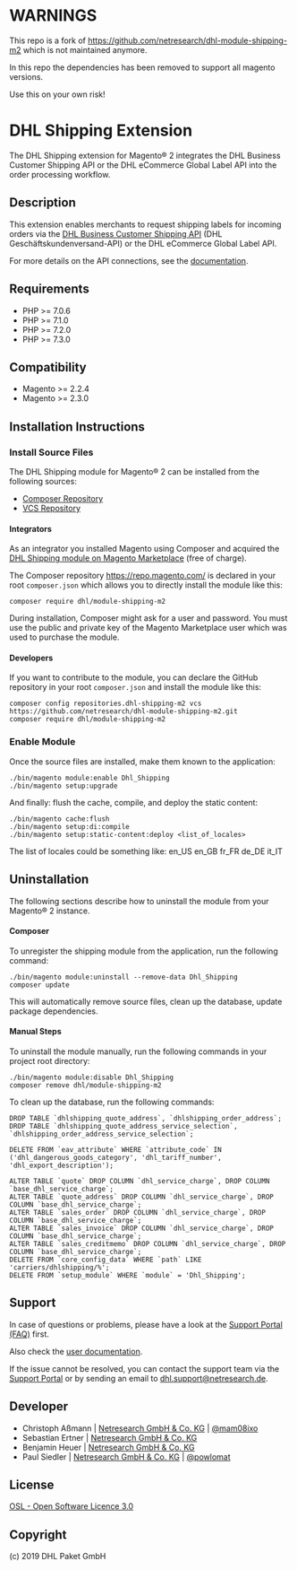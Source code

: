 # WARNINGS
This repo is a fork of https://github.com/netresearch/dhl-module-shipping-m2 which is not maintained anymore.

In this repo the dependencies has been removed to support all magento versions.

Use this on your own risk!

DHL Shipping Extension
======================

The DHL Shipping extension for Magento® 2 integrates the DHL Business Customer
Shipping API or the DHL eCommerce Global Label API into the order processing workflow.

Description
-----------

This extension enables merchants to request shipping labels for incoming orders
via the [DHL Business Customer Shipping API](https://entwickler.dhl.de/en/)
(DHL Geschäftskundenversand-API) or the DHL eCommerce Global Label API.

For more details on the API connections, see the [documentation](http://dhl.support.netresearch.de/support/solutions/articles/12000023174).

Requirements
------------

* PHP >= 7.0.6
* PHP >= 7.1.0
* PHP >= 7.2.0
* PHP >= 7.3.0

Compatibility
-------------

* Magento >= 2.2.4
* Magento >= 2.3.0

Installation Instructions
-------------------------

### Install Source Files ###

The DHL Shipping module for Magento® 2 can be installed from the following sources:
* [Composer Repository](https://getcomposer.org/doc/05-repositories.md#composer)
* [VCS Repository](https://getcomposer.org/doc/05-repositories.md#using-private-repositories)

#### Integrators ####

As an integrator you installed Magento using Composer and acquired the [DHL Shipping
module on Magento Marketplace](https://marketplace.magento.com/dhl-module-shipping-m2.html)
(free of charge).

The Composer repository https://repo.magento.com/ is declared in your root `composer.json`
which allows you to directly install the module like this:

    composer require dhl/module-shipping-m2

During installation, Composer might ask for a user and password. You must use the public and
private key of the Magento Marketplace user which was used to purchase the module.

#### Developers ####

If you want to contribute to the module, you can declare the GitHub repository in your
root `composer.json` and install the module like this:

    composer config repositories.dhl-shipping-m2 vcs https://github.com/netresearch/dhl-module-shipping-m2.git
    composer require dhl/module-shipping-m2

### Enable Module ###

Once the source files are installed, make them known to the application:

    ./bin/magento module:enable Dhl_Shipping
    ./bin/magento setup:upgrade

And finally: flush the cache, compile, and deploy the static content:

    ./bin/magento cache:flush
    ./bin/magento setup:di:compile
    ./bin/magento setup:static-content:deploy <list_of_locales>

The list of locales could be something like: en_US en_GB fr_FR de_DE it_IT

Uninstallation
--------------

The following sections describe how to uninstall the module from your Magento® 2 instance. 

#### Composer ####

To unregister the shipping module from the application, run the following command:

    ./bin/magento module:uninstall --remove-data Dhl_Shipping
    composer update
    
This will automatically remove source files, clean up the database, update package dependencies.

#### Manual Steps ####

To uninstall the module manually, run the following commands in your project
root directory:

    ./bin/magento module:disable Dhl_Shipping
    composer remove dhl/module-shipping-m2

To clean up the database, run the following commands:

    DROP TABLE `dhlshipping_quote_address`, `dhlshipping_order_address`;
    DROP TABLE `dhlshipping_quote_address_service_selection`, `dhlshipping_order_address_service_selection`;

    DELETE FROM `eav_attribute` WHERE `attribute_code` IN ('dhl_dangerous_goods_category', 'dhl_tariff_number', 'dhl_export_description');

    ALTER TABLE `quote` DROP COLUMN `dhl_service_charge`, DROP COLUMN `base_dhl_service_charge`;
    ALTER TABLE `quote_address` DROP COLUMN `dhl_service_charge`, DROP COLUMN `base_dhl_service_charge`;
    ALTER TABLE `sales_order` DROP COLUMN `dhl_service_charge`, DROP COLUMN `base_dhl_service_charge`;
    ALTER TABLE `sales_invoice` DROP COLUMN `dhl_service_charge`, DROP COLUMN `base_dhl_service_charge`;
    ALTER TABLE `sales_creditmemo` DROP COLUMN `dhl_service_charge`, DROP COLUMN `base_dhl_service_charge`;
    DELETE FROM `core_config_data` WHERE `path` LIKE 'carriers/dhlshipping/%';
    DELETE FROM `setup_module` WHERE `module` = 'Dhl_Shipping';

Support
-------

In case of questions or problems, please have a look at the
[Support Portal (FAQ)](http://dhl.support.netresearch.de/) first.

Also check the [user documentation](http://dhl.support.netresearch.de/support/solutions/articles/12000023174).

If the issue cannot be resolved, you can contact the support team via the
[Support Portal](http://dhl.support.netresearch.de/) or by sending an email
to <dhl.support@netresearch.de>.

Developer
---------

* Christoph Aßmann | [Netresearch GmbH & Co. KG](http://www.netresearch.de/) | [@mam08ixo](https://twitter.com/mam08ixo)
* Sebastian Ertner | [Netresearch GmbH & Co. KG](http://www.netresearch.de/)
* Benjamin Heuer | [Netresearch GmbH & Co. KG](http://www.netresearch.de/)
* Paul Siedler | [Netresearch GmbH & Co. KG](http://www.netresearch.de/) | [@powlomat](https://twitter.com/powlomat)

License
-------

[OSL - Open Software Licence 3.0](http://opensource.org/licenses/osl-3.0.php)

Copyright
---------

(c) 2019 DHL Paket GmbH
